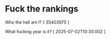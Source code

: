 # Fuck the rankings

Who the hell am I?
{ 35403975 }

What fucking year is it?
[ 2025-07-02T10:30:00Z ]
